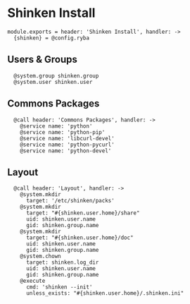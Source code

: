 
# Shinken Install

    module.exports = header: 'Shinken Install', handler: ->
      {shinken} = @config.ryba

## Users & Groups

      @system.group shinken.group
      @system.user shinken.user

## Commons Packages

      @call header: 'Commons Packages', handler: ->
        @service name: 'python'
        @service name: 'python-pip'
        @service name: 'libcurl-devel'
        @service name: 'python-pycurl'
        @service name: 'python-devel'

## Layout

      @call header: 'Layout', handler: ->
        @system.mkdir
          target: '/etc/shinken/packs'
        @system.mkdir
          target: "#{shinken.user.home}/share"
          uid: shinken.user.name
          gid: shinken.group.name
        @system.mkdir
          target: "#{shinken.user.home}/doc"
          uid: shinken.user.name
          gid: shinken.group.name
        @system.chown
          target: shinken.log_dir
          uid: shinken.user.name
          gid: shinken.group.name
        @execute
          cmd: 'shinken --init'
          unless_exists: "#{shinken.user.home}/.shinken.ini"
